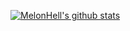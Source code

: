 [![MelonHell's github stats](https://github-readme-stats.vercel.app/api?username=MelonHell&locale=ru&show_icons=true&bg_color=30,e96443,904e95&title_color=fff&text_color=fff&hide_border=true&icon_color=fff)](https://github.com/MelonHell)
